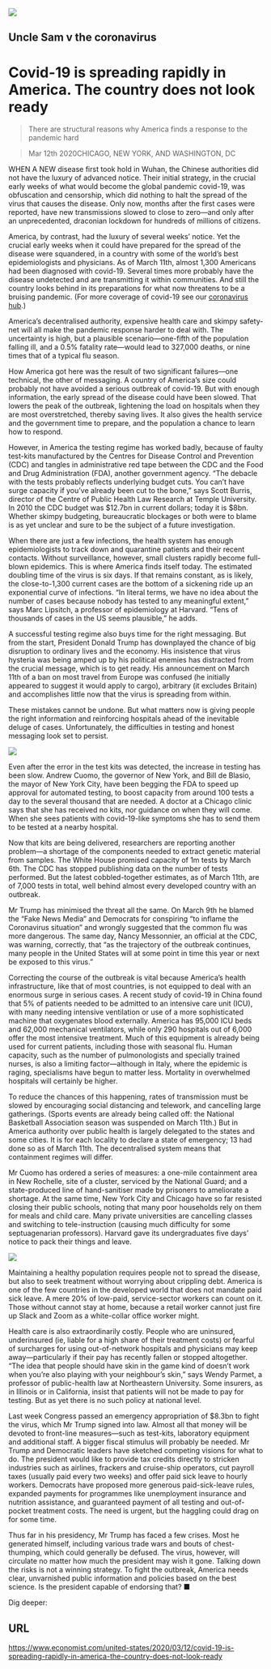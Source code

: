 ![](./images/20200314_USP001_1.jpg)

## Uncle Sam v the coronavirus

# Covid-19 is spreading rapidly in America. The country does not look ready

> There are structural reasons why America finds a response to the pandemic hard

> Mar 12th 2020CHICAGO, NEW YORK, AND WASHINGTON, DC

WHEN A NEW disease first took hold in Wuhan, the Chinese authorities did not have the luxury of advanced notice. Their initial strategy, in the crucial early weeks of what would become the global pandemic covid-19, was obfuscation and censorship, which did nothing to halt the spread of the virus that causes the disease. Only now, months after the first cases were reported, have new transmissions slowed to close to zero—and only after an unprecedented, draconian lockdown for hundreds of millions of citizens.

America, by contrast, had the luxury of several weeks’ notice. Yet the crucial early weeks when it could have prepared for the spread of the disease were squandered, in a country with some of the world’s best epidemiologists and physicians. As of March 11th, almost 1,300 Americans had been diagnosed with covid-19. Several times more probably have the disease undetected and are transmitting it within communities. And still the country looks behind in its preparations for what now threatens to be a bruising pandemic. (For more coverage of covid-19 see our [coronavirus hub](https://www.economist.com//news/2020/03/11/the-economists-coverage-of-the-coronavirus).)

America’s decentralised authority, expensive health care and skimpy safety-net will all make the pandemic response harder to deal with. The uncertainty is high, but a plausible scenario—one-fifth of the population falling ill, and a 0.5% fatality rate—would lead to 327,000 deaths, or nine times that of a typical flu season.

How America got here was the result of two significant failures—one technical, the other of messaging. A country of America’s size could probably not have avoided a serious outbreak of covid-19. But with enough information, the early spread of the disease could have been slowed. That lowers the peak of the outbreak, lightening the load on hospitals when they are most overstretched, thereby saving lives. It also gives the health service and the government time to prepare, and the population a chance to learn how to respond.

However, in America the testing regime has worked badly, because of faulty test-kits manufactured by the Centres for Disease Control and Prevention (CDC) and tangles in administrative red tape between the CDC and the Food and Drug Administration (FDA), another government agency. “The debacle with the tests probably reflects underlying budget cuts. You can’t have surge capacity if you’ve already been cut to the bone,” says Scott Burris, director of the Centre of Public Health Law Research at Temple University. In 2010 the CDC budget was $12.7bn in current dollars; today it is $8bn. Whether skimpy budgeting, bureaucratic blockages or both were to blame is as yet unclear and sure to be the subject of a future investigation.

When there are just a few infections, the health system has enough epidemiologists to track down and quarantine patients and their recent contacts. Without surveillance, however, small clusters rapidly become full-blown epidemics. This is where America finds itself today. The estimated doubling time of the virus is six days. If that remains constant, as is likely, the close-to-1,300 current cases are the bottom of a sickening ride up an exponential curve of infections. “In literal terms, we have no idea about the number of cases because nobody has tested to any meaningful extent,” says Marc Lipsitch, a professor of epidemiology at Harvard. “Tens of thousands of cases in the US seems plausible,” he adds.

A successful testing regime also buys time for the right messaging. But from the start, President Donald Trump has downplayed the chance of big disruption to ordinary lives and the economy. His insistence that virus hysteria was being amped up by his political enemies has distracted from the crucial message, which is to get ready. His announcement on March 11th of a ban on most travel from Europe was confused (he initially appeared to suggest it would apply to cargo), arbitrary (it excludes Britain) and accomplishes little now that the virus is spreading from within.

These mistakes cannot be undone. But what matters now is giving people the right information and reinforcing hospitals ahead of the inevitable deluge of cases. Unfortunately, the difficulties in testing and honest messaging look set to persist.



![](./images/20200314_USC699_0.png)

Even after the error in the test kits was detected, the increase in testing has been slow. Andrew Cuomo, the governor of New York, and Bill de Blasio, the mayor of New York City, have been begging the FDA to speed up approval for automated testing, to boost capacity from around 100 tests a day to the several thousand that are needed. A doctor at a Chicago clinic says that she has received no kits, nor guidance on when they will come. When she sees patients with covid-19-like symptoms she has to send them to be tested at a nearby hospital.

Now that kits are being delivered, researchers are reporting another problem—a shortage of the components needed to extract genetic material from samples. The White House promised capacity of 1m tests by March 6th. The CDC has stopped publishing data on the number of tests performed. But the latest cobbled-together estimates, as of March 11th, are of 7,000 tests in total, well behind almost every developed country with an outbreak.

Mr Trump has minimised the threat all the same. On March 9th he blamed the “Fake News Media” and Democrats for conspiring “to inflame the Coronavirus situation” and wrongly suggested that the common flu was more dangerous. The same day, Nancy Messonnier, an official at the CDC, was warning, correctly, that “as the trajectory of the outbreak continues, many people in the United States will at some point in time this year or next be exposed to this virus.”

Correcting the course of the outbreak is vital because America’s health infrastructure, like that of most countries, is not equipped to deal with an enormous surge in serious cases. A recent study of covid-19 in China found that 5% of patients needed to be admitted to an intensive care unit (ICU), with many needing intensive ventilation or use of a more sophisticated machine that oxygenates blood externally. America has 95,000 ICU beds and 62,000 mechanical ventilators, while only 290 hospitals out of 6,000 offer the most intensive treatment. Much of this equipment is already being used for current patients, including those with seasonal flu. Human capacity, such as the number of pulmonologists and specially trained nurses, is also a limiting factor—although in Italy, where the epidemic is raging, specialisms have begun to matter less. Mortality in overwhelmed hospitals will certainly be higher.

To reduce the chances of this happening, rates of transmission must be slowed by encouraging social distancing and telework, and cancelling large gatherings. (Sports events are already being called off: the National Basketball Association season was suspended on March 11th.) But in America authority over public health is largely delegated to the states and some cities. It is for each locality to declare a state of emergency; 13 had done so as of March 11th. The decentralised system means that containment regimes will differ.

Mr Cuomo has ordered a series of measures: a one-mile containment area in New Rochelle, site of a cluster, serviced by the National Guard; and a state-produced line of hand-sanitiser made by prisoners to ameliorate a shortage. At the same time, New York City and Chicago have so far resisted closing their public schools, noting that many poor households rely on them for meals and child care. Many private universities are cancelling classes and switching to tele-instruction (causing much difficulty for some septuagenarian professors). Harvard gave its undergraduates five days’ notice to pack their things and leave.



![](./images/20200314_USP006_1.jpg)

Maintaining a healthy population requires people not to spread the disease, but also to seek treatment without worrying about crippling debt. America is one of the few countries in the developed world that does not mandate paid sick leave. A mere 20% of low-paid, service-sector workers can count on it. Those without cannot stay at home, because a retail worker cannot just fire up Slack and Zoom as a white-collar office worker might.

Health care is also extraordinarily costly. People who are uninsured, underinsured (ie, liable for a high share of their treatment costs) or fearful of surcharges for using out-of-network hospitals and physicians may keep away—particularly if their pay has recently fallen or stopped altogether. “The idea that people should have skin in the game kind of doesn’t work when you’re also playing with your neighbour’s skin,” says Wendy Parmet, a professor of public-health law at Northeastern University. Some insurers, as in Illinois or in California, insist that patients will not be made to pay for testing. But as yet there is no such policy at national level.

Last week Congress passed an emergency appropriation of $8.3bn to fight the virus, which Mr Trump signed into law. Almost all that money will be devoted to front-line measures—such as test-kits, laboratory equipment and additional staff. A bigger fiscal stimulus will probably be needed. Mr Trump and Democratic leaders have sketched competing visions for what to do. The president would like to provide tax credits directly to stricken industries such as airlines, frackers and cruise-ship operators, cut payroll taxes (usually paid every two weeks) and offer paid sick leave to hourly workers. Democrats have proposed more generous paid-sick-leave rules, expanded payments for programmes like unemployment insurance and nutrition assistance, and guaranteed payment of all testing and out-of-pocket treatment costs. The need is urgent, but the haggling could drag on for some time.

Thus far in his presidency, Mr Trump has faced a few crises. Most he generated himself, including various trade wars and bouts of chest-thumping, which could generally be defused. The virus, however, will circulate no matter how much the president may wish it gone. Talking down the risks is not a winning strategy. To fight the outbreak, America needs clear, unvarnished public information and policies based on the best science. Is the president capable of endorsing that? ■

Dig deeper:

## URL

https://www.economist.com/united-states/2020/03/12/covid-19-is-spreading-rapidly-in-america-the-country-does-not-look-ready
